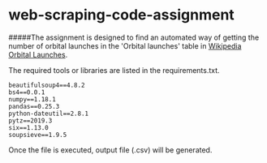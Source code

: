# web-scraping-code-assignment

#####The assignment is designed to find an automated way of getting the number of orbital launches in the 'Orbital launches' table in [Wikipedia Orbital Launches](https://en.wikipedia.org/wiki/2019_in_spaceflight#Orbital_launches).

The required tools or libraries are listed in the requirements.txt.
```
beautifulsoup4==4.8.2
bs4==0.0.1
numpy==1.18.1
pandas==0.25.3
python-dateutil==2.8.1
pytz==2019.3
six==1.13.0
soupsieve==1.9.5

```

Once the file is executed, output file (.csv) will be generated.
